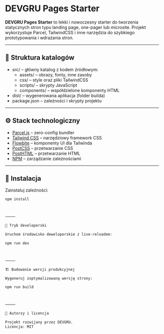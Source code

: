 # DEVGRU Pages Starter

**DEVGRU Pages Starter** to lekki i nowoczesny starter do tworzenia statycznych stron typu landing page, one-pager lub microsite. Projekt wykorzystuje Parcel, TailwindCSS i inne narzędzia do szybkiego prototypowania i wdrażania stron.

---

## 📁 Struktura katalogów
- src/ – główny katalog z kodem źródłowym:
	- assets/ – obrazy, fonty, inne zasoby
	- css/ – style oraz pliki TailwindCSS
	- scripts/ – skrypty JavaScript
	- components/ – współdzielone komponenty HTML
- dist/ – wygenerowana aplikacja (folder builda)
- package.json – zależności i skrypty projektu
---

## ⚙️ Stack technologiczny

- [Parcel.js](https://parceljs.org/) – zero-config bundler
- [Tailwind CSS](https://tailwindcss.com/) – narzędziowy framework CSS
- [Flowbite](https://flowbite.com/) – komponenty UI dla Tailwinda
- [PostCSS](https://postcss.org/) – przetwarzanie CSS
- [PostHTML](https://github.com/posthtml/posthtml) – przetwarzanie HTML
- [NPM](https://www.npmjs.com/) – zarządzanie zależnościami

---

## 🚀 Instalacja

Zainstaluj zależności:

```bash
npm install



⸻

🧪 Tryb developerski

Uruchom środowisko deweloperskie z live-reloadem:

npm run dev



⸻

🏗️ Budowanie wersji produkcyjnej

Wygeneruj zoptymalizowaną wersję strony:

npm run build



⸻

🧰 Autorzy i licencja

Projekt rozwijany przez DEVGRU.
Licencja: MIT
